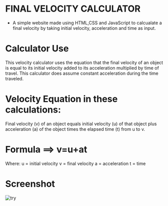 # FINAL VELOCITY CALCULATOR 

- A simple website made using HTML,CSS and JavaScript to calcualate a final velocity by taking initial velocity, acceleration and time as input.

# Calculator Use
This velocity calculator uses the equation that the final velocity of an object is equal to its initial velocity added to its acceleration multiplied by time of travel. This calculator does assume constant acceleration during the time traveled.


# Velocity Equation in these calculations:
Final velocity (v) of an object equals initial velocity (u) of that object plus acceleration (a) of the object times the elapsed time (t) from u to v.

# Formula ==> v=u+at
Where:
u = initial velocity
v = final velocity
a = acceleration
t = time

# Screenshot

![try](https://user-images.githubusercontent.com/53929423/162037470-5e34ccad-3519-4126-9a47-31ef3e49f80a.PNG)

